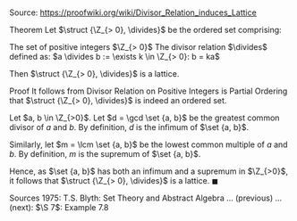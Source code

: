 # 

Source: https://proofwiki.org/wiki/Divisor_Relation_induces_Lattice

Theorem
Let $\struct {\Z_{> 0}, \divides}$ be the ordered set comprising:

The set of positive integers $\Z_{> 0}$
The divisor relation $\divides$ defined as:
$a \divides b := \exists k \in \Z_{> 0}: b = ka$

Then $\struct {\Z_{> 0}, \divides}$ is a lattice.


Proof
It follows from Divisor Relation on Positive Integers is Partial Ordering that $\struct {\Z_{> 0}, \divides}$ is indeed an ordered set.

Let $a, b \in \Z_{>0}$.
Let $d = \gcd \set {a, b}$ be the greatest common divisor of $a$ and $b$.
By definition, $d$ is the infimum of $\set {a, b}$.

Similarly, let $m = \lcm \set {a, b}$ be the lowest common multiple of $a$ and $b$.
By definition, $m$ is the supremum of $\set {a, b}$.

Hence, as $\set {a, b}$ has both an infimum and a supremum in $\Z_{>0}$, it follows that $\struct {\Z_{> 0}, \divides}$ is a lattice.
$\blacksquare$


Sources
1975: T.S. Blyth: Set Theory and Abstract Algebra ... (previous) ... (next): $\S 7$: Example $7.8$




